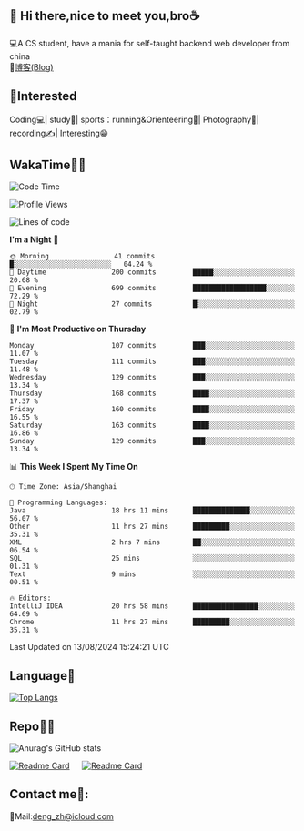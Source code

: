 👋 Hi there,nice to meet you,bro☕
---
💻A CS student, have a mania for self-taught backend web developer from china   
📌[博客(Blog)](https://github.com/HealUP/MyBlog)

 <!-- waka-box start -->
 <!-- waka-box end -->
 
🧲**Interested**
--
Coding💻| study📖| sports：running&Orienteering🏃‍| Photography📸| recording✍️| Interesting😁

WakaTime👨‍💻
---
<!--START_SECTION:waka-->
![Code Time](http://img.shields.io/badge/Code%20Time-1%2C660%20hrs%2044%20mins-blue)

![Profile Views](http://img.shields.io/badge/Profile%20Views-0-blue)

![Lines of code](https://img.shields.io/badge/From%20Hello%20World%20I%27ve%20Written-205.0%20thousand%20lines%20of%20code-blue)

**I'm a Night 🦉** 

```text
🌞 Morning                41 commits          █░░░░░░░░░░░░░░░░░░░░░░░░   04.24 % 
🌆 Daytime                200 commits         █████░░░░░░░░░░░░░░░░░░░░   20.68 % 
🌃 Evening                699 commits         ██████████████████░░░░░░░   72.29 % 
🌙 Night                  27 commits          █░░░░░░░░░░░░░░░░░░░░░░░░   02.79 % 
```
📅 **I'm Most Productive on Thursday** 

```text
Monday                   107 commits         ███░░░░░░░░░░░░░░░░░░░░░░   11.07 % 
Tuesday                  111 commits         ███░░░░░░░░░░░░░░░░░░░░░░   11.48 % 
Wednesday                129 commits         ███░░░░░░░░░░░░░░░░░░░░░░   13.34 % 
Thursday                 168 commits         ████░░░░░░░░░░░░░░░░░░░░░   17.37 % 
Friday                   160 commits         ████░░░░░░░░░░░░░░░░░░░░░   16.55 % 
Saturday                 163 commits         ████░░░░░░░░░░░░░░░░░░░░░   16.86 % 
Sunday                   129 commits         ███░░░░░░░░░░░░░░░░░░░░░░   13.34 % 
```


📊 **This Week I Spent My Time On** 

```text
🕑︎ Time Zone: Asia/Shanghai

💬 Programming Languages: 
Java                     18 hrs 11 mins      ██████████████░░░░░░░░░░░   56.07 % 
Other                    11 hrs 27 mins      █████████░░░░░░░░░░░░░░░░   35.31 % 
XML                      2 hrs 7 mins        ██░░░░░░░░░░░░░░░░░░░░░░░   06.54 % 
SQL                      25 mins             ░░░░░░░░░░░░░░░░░░░░░░░░░   01.31 % 
Text                     9 mins              ░░░░░░░░░░░░░░░░░░░░░░░░░   00.51 % 

🔥 Editors: 
IntelliJ IDEA            20 hrs 58 mins      ████████████████░░░░░░░░░   64.69 % 
Chrome                   11 hrs 27 mins      █████████░░░░░░░░░░░░░░░░   35.31 % 
```


 Last Updated on 13/08/2024 15:24:21 UTC
<!--END_SECTION:waka-->

Language🚀
---
[![Top Langs](https://github-readme-stats.vercel.app/api/top-langs/?username=HealUP&layout=compact&hide_border=true)](https://github.com/HealUP)

Repo🧑‍💻
---
![Anurag's GitHub stats](https://github-readme-stats.vercel.app/api?username=HealUP&count_private=true&show_icons=true&theme=gruvbox&hide_border=true) 

[![Readme Card](https://github-readme-stats.vercel.app/api/pin/?username=HealUP&repo=InternetEy&theme=transparent)](https://github.com/HealUP/InternetEy) &emsp;
[![Readme Card](https://github-readme-stats.vercel.app/api/pin/?username=HealUP&repo=CampusExperience&theme=transparent)](https://github.com/HealUP/CampusExperience)


Contact me📱:
---
📮Mail:deng_zh@icloud.com  
